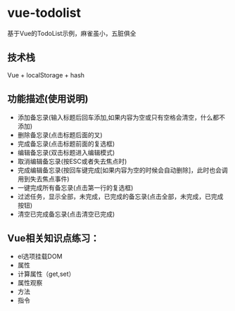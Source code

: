 # vue-todolist
基于Vue的TodoList示例，麻雀虽小，五脏俱全

## 技术栈
Vue + localStorage + hash

## 功能描述(使用说明)
- 添加备忘录(输入标题后回车添加,如果内容为空或只有空格会清空，什么都不添加)
- 删除备忘录(点击标题后面的叉)
- 完成备忘录(点击标题前面的复选框)
- 编辑备忘录(双击标题进入编辑模式)
- 取消编辑备忘录(按ESC或者失去焦点时)
- 完成编辑备忘录(按回车键完成[如果内容为空的时候会自动删除]，此时也会调用到失去焦点事件)
- 一键完成所有备忘录(点击第一行的复选框)
- 过滤任务，显示全部，未完成，已完成的备忘录(点击全部，未完成，已完成按钮)
- 清空已完成备忘录(点击清空已完成)

## Vue相关知识点练习：

- el选项挂载DOM
- 属性
- 计算属性（get,set）
- 属性观察
- 方法
- 指令
